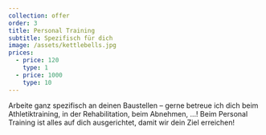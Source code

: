 ```yaml
---
collection: offer
order: 3
title: Personal Training
subtitle: Spezifisch für dich
image: /assets/kettlebells.jpg
prices:
  - price: 120
    type: 1
  - price: 1000
    type: 10
---
```

Arbeite ganz spezifisch an deinen Baustellen – gerne betreue ich dich beim Athletiktraining, in der Rehabilitation, beim Abnehmen, …! Beim Personal Training ist alles auf dich ausgerichtet, damit wir dein Ziel erreichen!
